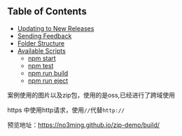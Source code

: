 ## Table of Contents

- [Updating to New Releases](#updating-to-new-releases)
- [Sending Feedback](#sending-feedback)
- [Folder Structure](#folder-structure)
- [Available Scripts](#available-scripts)
  - [npm start](#npm-start)
  - [npm test](#npm-test)
  - [npm run build](#npm-run-build)
  - [npm run eject](#npm-run-eject)

案例使用的图片以及zip包，使用的是oss,已经进行了跨域使用


https 中使用http请求，使用```//```代替```http://```

预览地址：https://no3ming.github.io/zip-demo/build/

